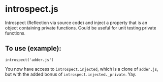 introspect.js
=============

Introspect (Reflection via source code) and inject a property that is an object containing private functions. Could be useful for unit testing private functions.

## To use (example):
`introspect('adder.js')`

You now have access to `introspect.injected`, which is a clone of `adder.js`, but with the added bonus of `introspect.injected._private`. Yay.
